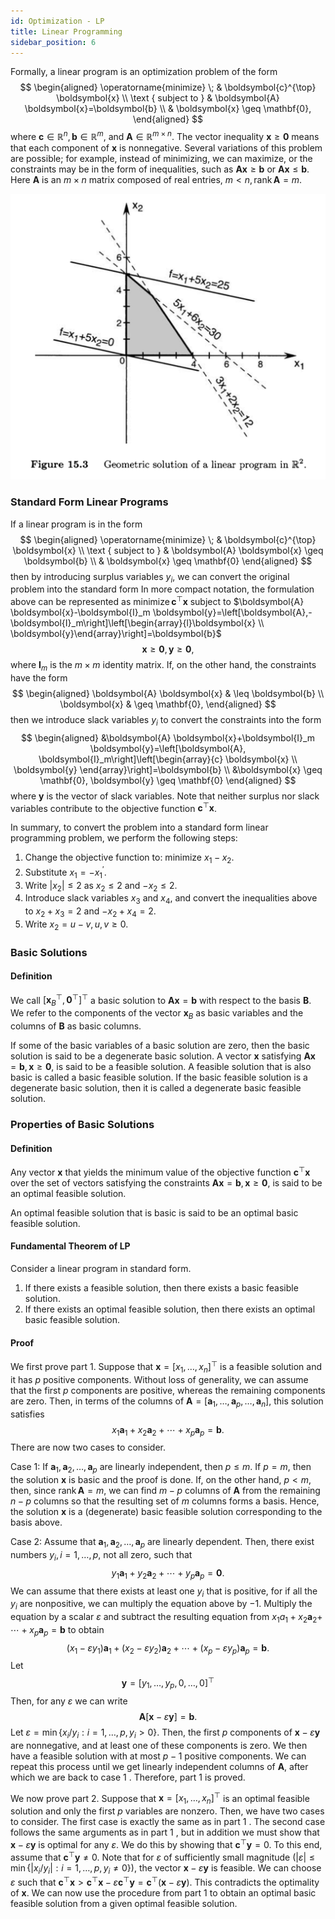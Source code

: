 ```yaml
---
id: Optimization - LP
title: Linear Programming
sidebar_position: 6
---
```


Formally, a linear program is an optimization problem of the form
$$
\begin{aligned}
\operatorname{minimize} \; & \boldsymbol{c}^{\top} \boldsymbol{x} \\
\text { subject to } & \boldsymbol{A} \boldsymbol{x}=\boldsymbol{b} \\
& \boldsymbol{x} \geq \mathbf{0},
\end{aligned}
$$
where $\boldsymbol{c} \in \mathbb{R}^n, \boldsymbol{b} \in \mathbb{R}^m$, and $\boldsymbol{A} \in \mathbb{R}^{m \times n}$. The vector inequality $\boldsymbol{x} \geq \mathbf{0}$ means that each component of $\boldsymbol{x}$ is nonnegative. Several variations of this problem are possible; for example, instead of minimizing, we can maximize, or the constraints may be in the form of inequalities, such as $\boldsymbol{A} \boldsymbol{x} \geq \boldsymbol{b}$ or $\boldsymbol{A} \boldsymbol{x} \leq \boldsymbol{b}$. Here $\boldsymbol{A}$ is an $m \times n$ matrix composed of real entries, $m<n, \operatorname{rank} \boldsymbol{A}=m$.

![](/img/Optimization/LP.png)

### Standard Form Linear Programs

If a linear program is in the form
$$
\begin{aligned}
\operatorname{minimize} \; & \boldsymbol{c}^{\top} \boldsymbol{x} \\
\text { subject to } & \boldsymbol{A} \boldsymbol{x} \geq \boldsymbol{b} \\
& \boldsymbol{x} \geq \mathbf{0}
\end{aligned}
$$
then by introducing surplus variables $y_i$, we can convert the original problem into the standard form
In more compact notation, the formulation above can be represented as $\operatorname{minimize} \boldsymbol{c}^{\top} \boldsymbol{x}$
subject to $\boldsymbol{A} \boldsymbol{x}-\boldsymbol{I}_m \boldsymbol{y}=\left[\boldsymbol{A},-\boldsymbol{I}_m\right]\left[\begin{array}{l}\boldsymbol{x} \\ \boldsymbol{y}\end{array}\right]=\boldsymbol{b}$
$$
\boldsymbol{x} \geq \mathbf{0}, \boldsymbol{y} \geq \mathbf{0},
$$
where $\boldsymbol{I}_m$ is the $m \times m$ identity matrix.
If, on the other hand, the constraints have the form
$$
\begin{aligned}
\boldsymbol{A} \boldsymbol{x} & \leq \boldsymbol{b} \\
\boldsymbol{x} & \geq \mathbf{0},
\end{aligned}
$$
then we introduce slack variables $y_i$ to convert the constraints into the form
$$
\begin{aligned}
&\boldsymbol{A} \boldsymbol{x}+\boldsymbol{I}_m \boldsymbol{y}=\left[\boldsymbol{A}, \boldsymbol{I}_m\right]\left[\begin{array}{c}
\boldsymbol{x} \\
\boldsymbol{y}
\end{array}\right]=\boldsymbol{b} \\
&\boldsymbol{x} \geq \mathbf{0}, \boldsymbol{y} \geq \mathbf{0}
\end{aligned}
$$
where $\boldsymbol{y}$ is the vector of slack variables. Note that neither surplus nor slack variables contribute to the objective function $\boldsymbol{c}^{\top} \boldsymbol{x}$.

In summary, to convert the problem into a standard form linear programming problem, we perform the following steps:
1. Change the objective function to: minimize $x_1-x_2$.
2. Substitute $x_1=-x_1^{\prime}$.
3. Write $\left|x_2\right| \leq 2$ as $x_2 \leq 2$ and $-x_2 \leq 2$.
4. Introduce slack variables $x_3$ and $x_4$, and convert the inequalities above to $x_2+x_3=2$ and $-x_2+x_4=2$.
5. Write $x_2=u-v, u, v \geq 0$.

### Basic Solutions

#### Definition

We call $\left[\boldsymbol{x}_B^{\top}, \boldsymbol{0}^{\top}\right]^{\top}$ a basic solution to $\boldsymbol{A x}=\boldsymbol{b}$ with respect to the basis $\boldsymbol{B}$. We refer to the components of the vector $\boldsymbol{x}_B$ as basic variables and the columns of $\boldsymbol{B}$ as basic columns.

If some of the basic variables of a basic solution are zero, then the basic solution is said to be a degenerate basic solution.
A vector $\boldsymbol{x}$ satisfying $\boldsymbol{A} \boldsymbol{x}=\boldsymbol{b}, \boldsymbol{x} \geq \mathbf{0}$, is said to be a feasible solution. A feasible solution that is also basic is called a basic feasible solution. If the basic feasible solution is a degenerate basic solution, then it is called a degenerate basic feasible solution.

### Properties of Basic Solutions

#### Definition

Any vector $\boldsymbol{x}$ that yields the minimum value of the objective function $\boldsymbol{c}^{\top} \boldsymbol{x}$ over the set of vectors satisfying the constraints $\boldsymbol{A} \boldsymbol{x}=\boldsymbol{b}, \boldsymbol{x} \geq \mathbf{0}$, is said to be an optimal feasible solution.

An optimal feasible solution that is basic is said to be an optimal basic feasible solution.

#### Fundamental Theorem of LP

Consider a linear program in standard form.
1. If there exists a feasible solution, then there exists a basic feasible solution.
2. If there exists an optimal feasible solution, then there exists an optimal basic feasible solution.

#### Proof

We first prove part 1. Suppose that $\boldsymbol{x}=\left[x_1, \ldots, x_n\right]^{\top}$ is a feasible solution and it has $p$ positive components. Without loss of generality, we can assume that the first $p$ components are positive, whereas the remaining components are zero. Then, in terms of the columns of $\boldsymbol{A}=\left[\boldsymbol{a}_1, \ldots, \boldsymbol{a}_p, \ldots, \boldsymbol{a}_n\right]$, this solution satisfies
$$
x_1 \boldsymbol{a}_1+x_2 \boldsymbol{a}_2+\cdots+x_p \boldsymbol{a}_p=\boldsymbol{b} .
$$
There are now two cases to consider.

Case 1: If $\boldsymbol{a}_1, \boldsymbol{a}_2, \ldots, \boldsymbol{a}_p$ are linearly independent, then $p \leq m$. If $p=m$, then the solution $\boldsymbol{x}$ is basic and the proof is done. If, on the other hand, $p<m$, then, since $\operatorname{rank} \boldsymbol{A}=m$, we can find $m-p$ columns of $\boldsymbol{A}$ from the remaining $n-p$ columns so that the resulting set of $m$ columns forms a basis. Hence, the solution $\boldsymbol{x}$ is a (degenerate) basic feasible solution corresponding to the basis above.

Case 2: Assume that $\boldsymbol{a}_1, \boldsymbol{a}_2, \ldots, \boldsymbol{a}_p$ are linearly dependent. Then, there exist numbers $y_i, i=1, \ldots, p$, not all zero, such that
$$
y_1 \boldsymbol{a}_1+y_2 \boldsymbol{a}_2+\cdots+y_p \boldsymbol{a}_p=\mathbf{0} .
$$
We can assume that there exists at least one $y_i$ that is positive, for if all the $y_i$ are nonpositive, we can multiply the equation above by $-1$. Multiply the equation by a scalar $\varepsilon$ and subtract the resulting equation from $x_1 a_1+x_2 \boldsymbol{a}_2+$ $\cdots+x_p \boldsymbol{a}_p=\boldsymbol{b}$ to obtain
$$
\left(x_1-\varepsilon y_1\right) \boldsymbol{a}_1+\left(x_2-\varepsilon y_2\right) \boldsymbol{a}_2+\cdots+\left(x_p-\varepsilon y_p\right) \boldsymbol{a}_p=\boldsymbol{b} .
$$
Let
$$
\boldsymbol{y}=\left[y_1, \ldots, y_p, 0, \ldots, 0\right]^{\top}
$$
Then, for any $\varepsilon$ we can write
$$
\boldsymbol{A}[\boldsymbol{x}-\varepsilon \boldsymbol{y}]=\boldsymbol{b} .
$$
Let $\varepsilon=\min \left\{x_i / y_i: i=1, \ldots, p, y_i>0\right\}$. Then, the first $p$ components of $\boldsymbol{x}-\varepsilon \boldsymbol{y}$ are nonnegative, and at least one of these components is zero. We then have a feasible solution with at most $p-1$ positive components. We can repeat this process until we get linearly independent columns of $\boldsymbol{A}$, after which we are back to case 1 . Therefore, part 1 is proved.

We now prove part 2. Suppose that $\boldsymbol{x}=\left[x_1, \ldots, x_n\right]^{\top}$ is an optimal feasible solution and only the first $p$ variables are nonzero. Then, we have two cases to consider. The first case is exactly the same as in part 1 . The second case follows the same arguments as in part 1 , but in addition we must show that $\boldsymbol{x}-\varepsilon \boldsymbol{y}$ is optimal for any $\varepsilon$. We do this by showing that $\boldsymbol{c}^{\top} \boldsymbol{y}=0$. To this end, assume that $\boldsymbol{c}^{\top} \boldsymbol{y} \neq 0$. Note that for $\varepsilon$ of sufficiently small magnitude $\left(|\varepsilon| \leq \min \left\{\left|x_i / y_i\right|: i=1, \ldots, p, y_i \neq 0\right\}\right)$, the vector $\boldsymbol{x}-\varepsilon \boldsymbol{y}$ is feasible. We can choose $\varepsilon$ such that $\boldsymbol{c}^{\top} \boldsymbol{x}>\boldsymbol{c}^{\top} \boldsymbol{x}-\varepsilon \boldsymbol{c}^{\top} \boldsymbol{y}=\boldsymbol{c}^{\top}(\boldsymbol{x}-\varepsilon \boldsymbol{y})$. This contradicts the optimality of $\boldsymbol{x}$. We can now use the procedure from part 1 to obtain an optimal basic feasible solution from a given optimal feasible solution.